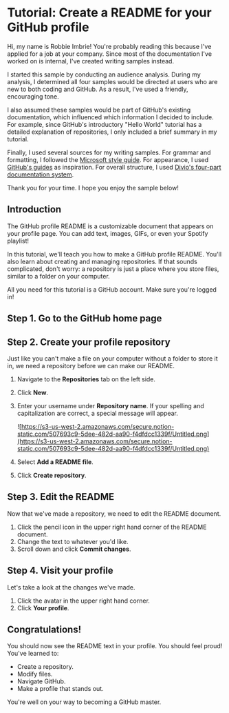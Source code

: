 # Tutorial: Create a README for your GitHub profile

Hi, my name is Robbie Imbrie! You're probably reading this because I've applied for a job at your company. Since most of the documentation I've worked on is internal, I've created writing samples instead.

I started this sample by conducting an audience analysis. During my analysis, I determined all four samples would be directed at users who are new to both coding and GitHub. As a result, I've used a friendly, encouraging tone.

I also assumed these samples would be part of GitHub's existing documentation, which influenced which information I decided to include. For example, since GitHub's introductory "Hello World" tutorial has a detailed explanation of repositories, I only included a brief summary in my tutorial.

Finally, I used several sources for my writing samples. For grammar and formatting, I followed the [Microsoft style guide](https://docs.microsoft.com/en-us/style-guide/welcome/). For appearance, I used [GitHub's guides](https://guides.github.com/activities/hello-world/) as inspiration. For overall structure, I used [Divio's four-part documentation system](https://documentation.divio.com/structure/).

Thank you for your time. I hope you enjoy the sample below!

## Introduction

The GitHub profile README is a customizable document that appears on your profile page. You can add text, images, GIFs, or even your Spotify playlist!

In this tutorial, we'll teach you how to make a GitHub profile README. You'll also learn about creating and managing repositories. If that sounds complicated, don't worry: a repository is just a place where you store files, similar to a folder on your computer.

All you need for this tutorial is a GitHub account. Make sure you're logged in!

## Step 1. Go to the GitHub home page

## Step 2. Create your profile repository

Just like you can't make a file on your computer without a folder to store it in, we need a repository before we can make our README.

1. Navigate to the **Repositories** tab on the left side.
2. Click **New**.
3. Enter your username under **Repository name**. If your spelling and capitalization are correct, a special message will appear. 

    ![https://s3-us-west-2.amazonaws.com/secure.notion-static.com/507693c9-5dee-482d-aa90-f4dfdcc1339f/Untitled.png](https://s3-us-west-2.amazonaws.com/secure.notion-static.com/507693c9-5dee-482d-aa90-f4dfdcc1339f/Untitled.png)

4. Select **Add a README file**.
5. Click **Create repository**.

## Step 3. Edit the README

Now that we've made a repository, we need to edit the README document.

1. Click the pencil icon in the upper right hand corner of the README document.
2. Change the text to whatever you'd like.
3. Scroll down and click **Commit changes**.

## Step 4. Visit your profile

Let's take a look at the changes we've made.

1. Click the avatar in the upper right hand corner.
2. Click **Your profile**.

## Congratulations!

You should now see the README text in your profile. You should feel proud! You've learned to:

- Create a repository.
- Modify files.
- Navigate GitHub.
- Make a profile that stands out.

You're well on your way to becoming a GitHub master.
